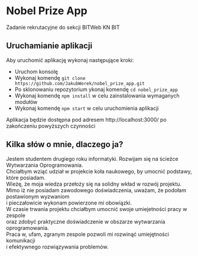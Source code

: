 # Nobel Prize App

Zadanie rekrutacyjne do sekcji BITWeb KN BIT

## Uruchamianie aplikacji

Aby uruchomić aplikację wykonaj następujące kroki:
- Uruchom konsolę
- Wykonaj komendę `git clone https://github.com/JakubWorek/nobel_prize_app.git`
- Po sklonowaniu repozytorium ykonaj komendę `cd nobel_prize_app`
- Wykonaj komendę `npm install` w celu zainstalowania wymaganych modułów
- Wykonaj komendę `npm start` w celu uruchomienia aplikacji

Aplikacja będzie dostępna pod adresem http://localhost:3000/ po zakończeniu powyższych czynności

## Kilka słów o mnie, dlaczego ja?

Jestem studentem drugiego roku informatyki. Rozwijam się na ścieżce Wytwarzania Oprogramowania.  
Chciałbym wziąć udział w projekcie koła naukowego, by umocnić podstawy, które posiadam.  
Wieżę, że moja wiedza przełoży się na solidny wkład w rozwój projektu.  
Mimo iż nie posiadam zawodowego doświadczenia, uważam, że podołam postawionym wyzwaniom  
i pieczałowicie wykonam powierzone mi obowiązki.  
W czasie trwania projektu chciałbym umocnić swoje umiejetności pracy w zespole  
oraz zdobyć praktyczne doświadczenie w obszarze wytwarzania oprogramowania.  
Praca w, ufam, zgranym zespole pozwoli mi rozwinąć umiejętności komunikacji  
i efektywnego rozwiązywania problemów.